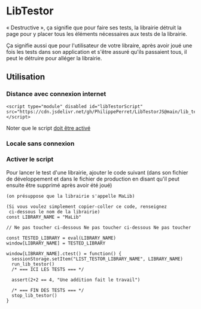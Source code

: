 # LibTestor

« Destructive », ça signifie que pour faire ses tests, la librairie détruit la page pour y placer tous les éléments nécessaires aux tests de la librairie.

Ça signifie aussi que pour l'utilisateur de votre libraire, après avoir joué une fois les tests dans son application et s'être assuré qu'ils passaient tous, il peut le détruire pour alléger la librairie.

## Utilisation


### Distance avec connexion internet

```
<script type="module" disabled id="libTestorScript" src="https://cdn.jsdelivr.net/gh/PhilippePerret/LibTestorJS@main/lib_testor.js"></script>
```

Noter que le script [doit être activé](#activer-script)

### Locale sans connexion


<a name="activer-script"></a>

### Activer le script

Pour lancer le test d'une librairie, ajouter le code suivant (dans son fichier de développement et dans le fichier de production en disant qu'il peut ensuite être supprimé après avoir été joué)

```
(on présuppose que la librairie s'appelle MaLib)

(Si vous voulez simplement copier-coller ce code, renseignez 
 ci-dessous le nom de la librairie)
const LIBRARY_NAME = "MaLib"

// Ne pas toucher ci-dessous Ne pas toucher ci-dessous Ne pas toucher

const TESTED_LIBRARY = eval(LIBRARY_NAME)
window[LIBRARY_NAME] = TESTED_LIBRARY

window[LIBRARY_NAME].ctest() = function() {
  sessionStorage.setItem("LIST_TESTOR_LIBRARY_NAME", LIBRARY_NAME)
  run_lib_testor()
  /* === ICI LES TESTS === */

  assert(2+2 == 4, "Une addition fait le travail")

  /* === FIN DES TESTS === */
  stop_lib_testor()
}

```
